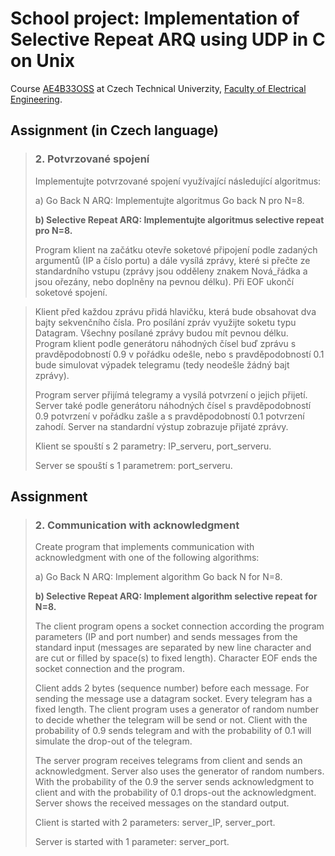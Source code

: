  School project: Implementation of Selective Repeat ARQ using UDP in C on Unix
===============================================================================

Course [AE4B33OSS][OSS] at Czech Technical Univerzity, [Faculty of Electrical Engineering][FEE].


[OSS]: http://www.feld.cvut.cz/cz/education/bk/predmety/12/82/p12820104.html
[FEE]: http://www.fel.cvut.cz/


 Assignment (in Czech language)
--------------------------------

> ### 2. Potvrzované spojení
>
> Implementujte potvrzované spojení využívající následující algoritmus:
>
>  a) Go Back N ARQ: Implementujte algoritmus Go back N pro N=8.
>
>  **b) Selective Repeat ARQ: Implementujte algoritmus selective repeat pro N=8.**
>
> Program klient na začátku otevře soketové připojení podle zadaných argumentů (IP a číslo
> portu) a dále vysílá zprávy, které si přečte ze standardního vstupu (zprávy jsou
> odděleny znakem Nová_řádka a jsou ořezány, nebo doplněny na pevnou délku). Při EOF
> ukončí soketové spojení.

> Klient před každou zprávu přidá hlavičku, která bude obsahovat dva bajty sekvenčního
> čísla. Pro posílání zpráv využijte soketu typu Datagram. Všechny posílané zprávy budou
> mít pevnou délku. Program klient podle generátoru náhodných čísel buď zprávu s
> pravděpodobností 0.9 v pořádku odešle, nebo s pravděpodobností 0.1 bude simulovat výpadek
> telegramu (tedy neodešle žádný bajt zprávy).
>
> Program server přijímá telegramy a vysílá potvrzení o jejich přijetí. Server také podle
> generátoru náhodných čísel s pravděpodobností 0.9 potvrzení v pořádku zašle a s
> pravděpodobností 0.1 potvrzení zahodí. Server na standardní výstup zobrazuje přijaté
> zprávy.
>
> Klient se spouští s 2 parametry: IP_serveru, port_serveru.
>
> Server se spouští s 1 parametrem: port_serveru.


 Assignment
------------

> ### 2. Communication with acknowledgment
>
> Create program that implements communication with acknowledgment with one of the
> following algorithms:
>
> a) Go Back N ARQ: Implement algorithm Go back N for N=8.
>
> **b) Selective Repeat ARQ: Implement algorithm selective repeat for N=8.**
>
> The client program opens a socket connection according the program parameters (IP and
> port number) and sends messages from the standard input (messages are separated by new
> line character and are cut or filled by space(s) to fixed length). Character EOF ends
> the socket connection and the program.
>
> Client adds 2 bytes (sequence number) before each message. For sending the message use a
> datagram socket. Every telegram has a fixed length. The client program uses a generator
> of random number to decide whether the telegram will be send or not. Client with the
> probability of 0.9 sends telegram and with the probability of 0.1 will simulate the
> drop-out of the telegram.
>
> The server program receives telegrams from client and sends an acknowledgment. Server
> also uses the generator of random numbers. With the probability of the 0.9 the server
> sends acknowledgment to client and with the probability of 0.1 drops-out the
> acknowledgment. Server shows the received messages on the standard output.
>
> Client is started with 2 parameters: server_IP, server_port.
>
> Server is started with 1 parameter: server_port.

